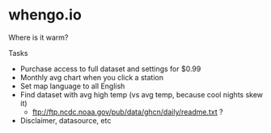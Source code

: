 whengo.io
=========

Where is it warm?

Tasks
* Purchase access to full dataset and settings for $0.99
* Monthly avg chart when you click a station
* Set map language to all English
* Find dataset with avg high temp (vs avg temp, because cool nights skew it)
	* ftp://ftp.ncdc.noaa.gov/pub/data/ghcn/daily/readme.txt ?
* Disclaimer, datasource, etc

